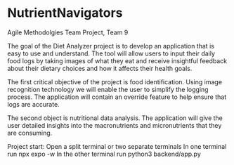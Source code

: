 # NutrientNavigators
Agile Methodolgies Team Project,
Team 9


The goal of the Diet Analyzer project is to develop an application that is easy to use and understand. The tool will allow users to input their daily food logs by taking images of what they eat and receive insightful feedback about their dietary choices and how it affects their health goals. 

The first critical objective of the project is food identification. Using image recognition technology we will enable the user to simplify the logging process. The application will contain an override feature to help ensure that logs are accurate.

The second object is nutritional data analysis. The application will give the user detailed insights into the macronutrients and micronutrients that they are consuming.

Project start:
Open a split terminal or two separate terminals
In one terminal run npx expo -w
In the other terminal run python3 backend/app.py
